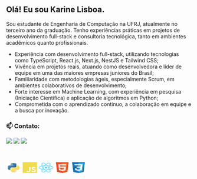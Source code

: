 ## Olá! Eu sou Karine Lisboa.

Sou estudante de Engenharia de Computação na UFRJ, atualmente no terceiro ano da graduação. Tenho experiências práticas em projetos de desenvolvimento full-stack e consultoria tecnológica, tanto em ambientes acadêmicos quanto profissionais.

- Experiência com desenvolvimento full-stack, utilizando tecnologias como TypeScript, React.js, Next.js, NestJS e Tailwind CSS;
- Vivência em projetos reais, atuando como desenvolvedora e líder de equipe em uma das maiores empresas juniores do Brasil;
- Familiaridade com metodologias ágeis, especialmente Scrum, em ambientes colaborativos de desenvolvimento;
- Forte interesse em Machine Learning, com experiência em pesquisa (Iniciação Científica) e aplicação de algoritmos em Python;
- Comprometida com o aprendizado contínuo, a colaboração em equipe e a busca por inovação.

### 📫 Contato:
<a href = "mailto:karinelisboarodrigues@gmail.com"><img src="https://img.shields.io/badge/-Gmail-%23333?style=for-the-badge&logo=gmail&logoColor=white" target="_blank"></a>
<a href="https://instagram.com/karinedrilis" target="_blank"><img src="https://img.shields.io/badge/-Instagram-%23E4405F?style=for-the-badge&logo=instagram&logoColor=white" target="_blank"></a>
<a href="https://www.linkedin.com/in/karinerlisboa/" target="_blank"><img src="https://img.shields.io/badge/-LinkedIn-%230077B5?style=for-the-badge&logo=linkedin&logoColor=white" target="_blank"></a> 
  ##


<div style="display: inline_block"><br>
  <img align="center" alt="K-Python" height="30" width="40" src="https://raw.githubusercontent.com/devicons/devicon/master/icons/python/python-original.svg">
  <img align="center" alt="K-Js" height="30" width="40" src="https://raw.githubusercontent.com/devicons/devicon/master/icons/javascript/javascript-plain.svg">
  <img align="center" alt="K-React" height="30" width="40" src="https://raw.githubusercontent.com/devicons/devicon/master/icons/react/react-original.svg">
  <img align="center" alt="K-HTML" height="30" width="40" src="https://raw.githubusercontent.com/devicons/devicon/master/icons/html5/html5-original.svg">
  <img align="center" alt="K-CSS" height="30" width="40" src="https://raw.githubusercontent.com/devicons/devicon/master/icons/css3/css3-original.svg">
  
</div>
  
  ##
  

